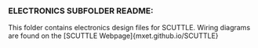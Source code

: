 ### ELECTRONICS SUBFOLDER README:

This folder contains electronics design files for SCUTTLE.
Wiring diagrams are found on the [SCUTTLE Webpage]{mxet.github.io/SCUTTLE}
